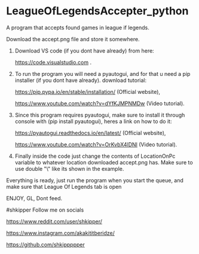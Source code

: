 # LeagueOfLegendsAccepter_python
A program that accepts found games in league if legends.

Download the accept.png file and store it somewhere.

1) Download VS code (if you dont have already) from here:

   https://code.visualstudio.com .


2) To run the program you will need a pyautogui, and for that u need a pip installer (if you dont have already). download tutorial: 

   https://pip.pypa.io/en/stable/installation/ (Official website),
 
   https://www.youtube.com/watch?v=dYfKJMPNMDw (Video tutorial).


3) Since this program requires pyautogui, make sure to install it through console with (pip install pyautogui), heres a link on how to do it: 

   https://pyautogui.readthedocs.io/en/latest/ (Official website),

   https://www.youtube.com/watch?v=OrKvbX4lDNI (Video tutorial).

4) Finally inside the code just change the contents of LocationOnPc variable to whatever location downloaded accept.png has. Make sure to use double "\\" like its shown in the example.

 Everything is ready, just run the program when you start the queue, and make sure that League Of Legends tab is open
 
 ENJOY, GL, Dont feed.
 
 #shkipper
 Follow me on socials

 https://www.reddit.com/user/shkipper/

 https://www.instagram.com/akakititberidze/

 https://github.com/shkippppper

